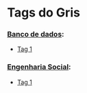# Tags do Gris

### [Banco de dados](https://github.com/ThallesNonato1123/PSgris/tree/master/BD/):
- [Tag 1](https://github.com/ThallesNonato1123/PSgris/tree/master/BD/TAG%201)

### [Engenharia Social](https://github.com/ThallesNonato1123/PSgris/tree/master/Engenharia%20Social):
- [Tag 1](https://github.com/ThallesNonato1123/PSgris/blob/master/Engenharia%20Social/TAG%20Engenharia%20Social.pdf)
